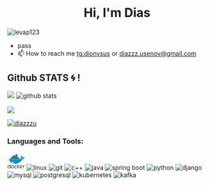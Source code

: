<h1 align="center">Hi, I'm Dias</h1>
<p align="left"> <img src="https://komarev.com/ghpvc/?username=diazzzu&label=Profile%20views&color=0e75b6&style=flat" alt="levap123" /> </p>

- pass 
- 📫 How to reach me [tg:dionysus](https://t.me/dionyusus) or diazzz.usenov@gmail.com


<p align="left">
</p>

## Github STATS :cyclone: !

<img src="https://github-readme-streak-stats.herokuapp.com/?user=diazzzu&theme=algolia&background=0d1117&date_format=M%20j%5B%2C%20Y%5D" />  ![github stats](https://github-readme-stats.vercel.app/api?username=diazzzu&show_icons=true&theme=algolia)

<img align="center" src = "https://github-readme-stats.vercel.app/api/top-langs/?username=diazzzu&layout=compact&theme=algolia"/>

<p align="left"> <a href="https://github.com/ryo-ma/github-profile-trophy"><img src="https://github-profile-trophy.vercel.app/?username=diazzzu" alt="diazzzu" /></a> </p>


<h3 align="left">Languages and Tools:</h3>
<p align="left"> 
  <img src="https://raw.githubusercontent.com/devicons/devicon/master/icons/docker/docker-original-wordmark.svg" alt="docker" width="40" height="40"/>
  <img src="https://www.vectorlogo.zone/logos/linux/linux-icon.svg" alt="linux" width="40" height="40"/>
  <img src="https://www.vectorlogo.zone/logos/git-scm/git-scm-icon.svg" alt="git" width="40" height="40"/>
  <img src="https://raw.githubusercontent.com/jmnote/z-icons/master/svg/cpp.svg" alt="c++" width="40" height="40"/>
  <img src="https://raw.githubusercontent.com/jmnote/z-icons/master/svg/java.svg" alt="java" width="40" height="40"/> 
  <img src="https://www.vectorlogo.zone/logos/springio/springio-icon.svg" alt="spring boot" width="40" height="40"/>
  <img src="https://www.vectorlogo.zone/logos/python/python-icon.svg" alt="python" width="40" height="40"/> 
  <img src="https://www.vectorlogo.zone/logos/djangoproject/djangoproject-icon.svg" alt="django" width="40" height="40"/> 
  <img src="https://www.vectorlogo.zone/logos/mysql/mysql-icon.svg" alt="mysql" width="40" height="40"/> 
  <img src="https://www.vectorlogo.zone/logos/postgresql/postgresql-icon.svg" alt="postgresql" width="40" height="40"/>
  <img src="https://www.vectorlogo.zone/logos/kubernetes/kubernetes-icon.svg" alt="kubernetes" width="40" height="40"/>
  <img src="https://www.vectorlogo.zone/logos/apache_kafka/apache_kafka-icon.svg" alt="kafka" width="40" height="40"/>
</p>
